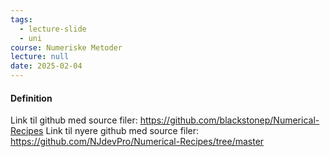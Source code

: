 ```yaml
---
tags:
  - lecture-slide
  - uni
course: Numeriske Metoder
lecture: null
date: 2025-02-04
---
```


#### Definition
Link til github med source filer: https://github.com/blackstonep/Numerical-Recipes
Link til nyere github med source filer: https://github.com/NJdevPro/Numerical-Recipes/tree/master
